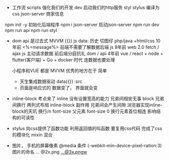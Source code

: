 - 工作流
  scripts 强化我们的开发
  dev 启动我们的http服务
  styl stylus 编译为css
  json-server 商家信息

npm init -y 初始化后端程序
npm i json-server  启动json-server
 npm run dev  npm run api    npm run styl

- dom api 是过去式
  MVVM {{}}   js   data: 
  历史  切图仔  php/java   +html/css  10年前 <%=message%> 前端不需要了解数据后端
  js 8年前  web 2.0  fetch / ajax js 主动请求数据 
  前后端分庭抗礼 dom / api 
  4年前  vue / react + node + flutter(客户端) + Go + docker 时代   连数据也要处理 

  小程序和VUE  都是 MVVM 优秀的地方在于  简单
  - 天生集成数据驱动 data{{}}  :src
  - 页面是响应式的 数据变了， 界面就会变 

- inline-block  考点来了
    inline 没有设置宽高的能力  兄弟间相安无事
    block 兄弟间换行
    两列式布局  inline-block  副作用 兄弟间会产生间隙  浏览器实现inline-block的天坑 换行/n  font-size
    父元素 font-size 0
    换行元素首位相连  影响结构的可读性

- stylus 向css提供了函数功能
   利用返回值的叫函数
   要复用css代码 完成了css的模块化 mixin 混合

- 图片， 手机的屏幕像素 
@media 条件 (-webkit-min-device-pixel-ration:3)
图片的命名   ... @2x.png   ...@3x.pngw


